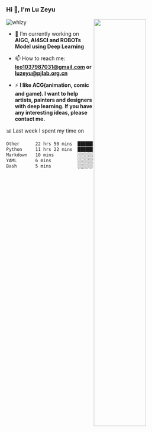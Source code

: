 ### Hi 👋, I'm Lu Zeyu

<img src="https://komarev.com/ghpvc/?username=whlzy&label=Profile%20views&color=0e75b6&style=flat" alt="whlzy" />
<img align="right" width="53%" src="https://github-readme-stats.vercel.app/api?username=whlzy&show_icons=true">

- 🔭 I’m currently working on **AIGC, AI4SCI and ROBOTs Model using Deep Learning**

- 📫 How to reach me: **leo1037987031@gmail.com or luzeyu@pjlab.org.cn**

- ⚡ **I like ACG(animation, comic and game). I want to help artists, painters and designers with deep learning. If you have any interesting ideas, please contact me.**

📊 Last week I spent my time on

<!--START_SECTION:waka-->

```txt
Other      22 hrs 50 mins  ████████████████▓░░░░░░░░   66.00 %
Python     11 hrs 22 mins  ████████▒░░░░░░░░░░░░░░░░   32.87 %
Markdown   10 mins         ░░░░░░░░░░░░░░░░░░░░░░░░░   00.50 %
YAML       6 mins          ░░░░░░░░░░░░░░░░░░░░░░░░░   00.30 %
Bash       5 mins          ░░░░░░░░░░░░░░░░░░░░░░░░░   00.28 %
```

<!--END_SECTION:waka-->

